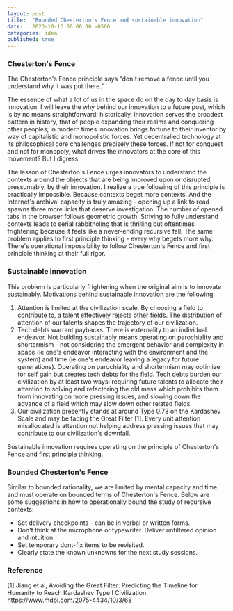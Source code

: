 ```yaml
---
layout: post
title:  "Bounded Chesterton's Fence and sustainable innovation"
date:   2023-10-16 00:00:00 -0500
categories: idea
published: true
---
```


### Chesterton's Fence

The Chesterton's Fence principle says "don't remove a fence until you understand why it was put there."

The essence of what a lot of us in the space do on the day to day basis is innovation. I will leave the why behind our innovation to a future post, which is by no means straightforward: historically, innovation serves the broadest pattern in history, that of people expanding their realms and conquering other peoples; in modern times innovation brings fortune to their inventor by way of capitalistic and monopolistic forces. Yet decentralied technology at its philosophical core challenges precisely these forces. If not for conquest and not for monopoly, what drives the innovators at the core of this movement? But I digress.

The lesson of Chesterton's Fence urges innovators to understand the contexts around the objects that are being improved upon or disrupted, pressumably, by their innovation. I realize a true following of this principle is practically impossible. Because contexts beget more contexts. And the Internet's archival capacity is truly amazing - opening up a link to read spawns three more links that deserve investigation. The number of opened tabs in the browser follows geometric growth. Striving to fully understand contexts leads to serial rabbitholing that is thrilling but oftentimes frightening because it feels like a never-ending recursive fall. The same problem applies to first principle thinking - every why begets more why. There's operational impossibility to follow Chesterton's Fence and first principle thinking at their full rigor.

### Sustainable innovation

This problem is particularly frightening when the original aim is to innovate sustainably. Motivations behind sustainable innovation are the following:
1. Attention is limited at the civilization scale. By choosing a field to contribute to, a talent effectively rejects other fields. The distribution of attention of our talents shapes the trajectory of our civilization.
2. Tech debts warrant paybacks. There is externality to an individual endeavor. Not building sustainably means operating on parochiality and shortermism - not considering the emergent behavior and complexity in space (ie one's endeavor interacting with the environment and the system) and time (ie one's endeavor leaving a legacy for future generations). Operating on parochiality and shortermism may optimize for self gain but creates tech debts for the field. Tech debts burden our civilization by at least two ways: requiring future talents to allocate their attention to solving and refactoring the old mess which prohibits them from innovating on more pressing issues, and slowing down the advance of a field which may slow down other related fields.
3. Our civilization presently stands at around Type 0.73 on the Kardashev Scale and may be facing the Great Filter [1]. Every unit attention misallocated is attention not helping address pressing issues that may contribute to our civilization's downfall.

Sustainable innovation requires operating on the principle of Chesterton's Fence and first principle thinking.

### Bounded Chesterton's Fence

Similar to bounded rationality, we are limited by mental capacity and time and must operate on bounded terms of Chesterton's Fence. Below are some suggestions in how to operationally bound the study of recursive contexts:
- Set delivery checkpoints - can be in verbal or written forms.
- Don't think at the microphone or typewriter. Deliver unfiltered opinion and intuition.
- Set temporary dont-fix items to be revisited.
- Clearly state the known unknowns for the next study sessions.

### Reference
[1] Jiang et al, Avoiding the Great Filter: Predicting the Timeline for Humanity to Reach Kardashev Type I Civilization. https://www.mdpi.com/2075-4434/10/3/68